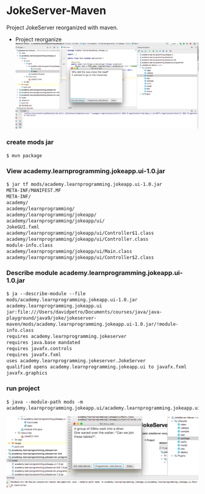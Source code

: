 # JokeServer-Maven

Project JokeServer reorganized with maven.

- Project reorganize
![](image.png)

### create mods jar

```
$ mvn package
```

### View academy.learnprogramming.jokeapp.ui-1.0.jar

```
$ jar tf mods/academy.learnprogramming.jokeapp.ui-1.0.jar
META-INF/MANIFEST.MF
META-INF/
academy/
academy/learnprogramming/
academy/learnprogramming/jokeapp/
academy/learnprogramming/jokeapp/ui/
JokeGUI.fxml
academy/learnprogramming/jokeapp/ui/Controller$1.class
academy/learnprogramming/jokeapp/ui/Controller.class
module-info.class
academy/learnprogramming/jokeapp/ui/Main.class
academy/learnprogramming/jokeapp/ui/Controller$2.class

```

### Describe module academy.learnprogramming.jokeapp.ui-1.0.jar

```
$ ja --describe-module --file mods/academy.learnprogramming.jokeapp.ui-1.0.jar
academy.learnprogramming.jokeapp.ui jar:file:///Users/davidpetro/Documents/courses/java/java-playground/java9/joke/jokeserver-maven/mods/academy.learnprogramming.jokeapp.ui-1.0.jar/!module-info.class
requires academy.learnprogramming.jokeserver
requires java.base mandated
requires javafx.controls
requires javafx.fxml
uses academy.learnprogramming.jokeserver.JokeServer
qualified opens academy.learnprogramming.jokeapp.ui to javafx.fxml javafx.graphics

```

### run project
```
$ java --module-path mods -m academy.learnprogramming.jokeapp.ui/academy.learnprogramming.jokeapp.ui.Main
```
![](image2.png)